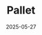 ---  
layout: startup_page  
title: "Pallet"  
id: "pallet.com"  
permalink: "/palletpallet.com05272025/"  
website: "https://pallet.com/"  
funding_round: "Series B"  
funding_amount: "$27M"  
investors: "General Catalyst, Bain Capital Ventures, Activant Capital, Bessemer Venture Partners, Dan Lewis, Amit Agarwal, Girish Rishi, Michael Capellas, Matt McKinney, Aatish Nayak"  
about: "Pallet's AI workforce, CoPallet, streamlines logistics workflows like order entry and quoting, enhancing efficiency for supply chain operators. CoPallet handles repetitive processes on top of existing systems at a fraction of the cost, ensuring human-level accuracy and oversight. This helps reduce costs while maintaining or improving service quality for logistics businesses."  
markets: "Logistics, AI, Technology, Information and Internet"  
hq: "San Francisco, California, United States"  
founded_year: "2022"  
linkedin: "https://www.linkedin.com/company/trypallet"  
twitter: ""  
instagram: ""  
facebook: ""  
crunchbase: "https://www.crunchbase.com/organization/pallet/company_financials"  
pitchbook: ""  

date_display: "27-May-2025"  
date: "2025-05-27"

# SEO Optimization  
meta_title: "Pallet - Series B Funding ($27M)"  
meta_description: "Pallet, Pallet's AI workforce, CoPallet, streamlines logistics workflows like order entry and quoting, enhancing efficiency for supply chain operators. CoPall..."  
meta_keywords: "Pallet, Logistics, AI, Technology, Information and Internet, Series B funding"  
canonical_url: "https://startup.projectstartups.com/palletpallet.com05272025/"  
---